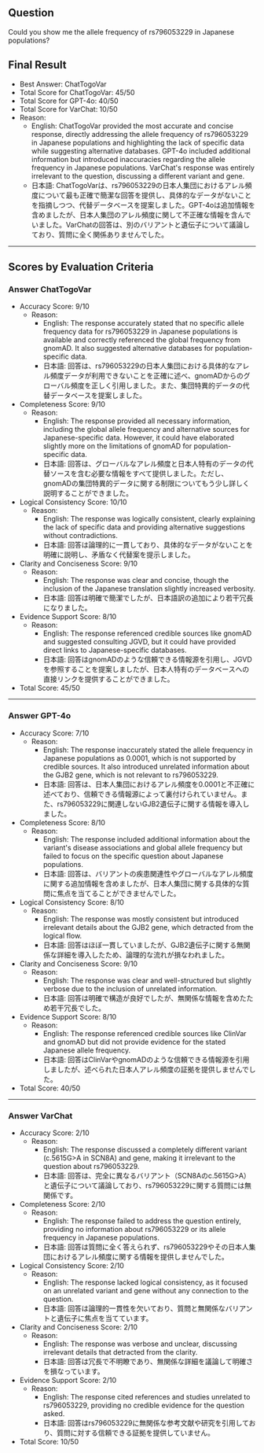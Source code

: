 ## Question

Could you show me the allele frequency of rs796053229 in Japanese populations?

## Final Result

- Best Answer: ChatTogoVar
- Total Score for ChatTogoVar: 45/50
- Total Score for GPT-4o: 40/50
- Total Score for VarChat: 10/50
- Reason:
  - English: ChatTogoVar provided the most accurate and concise response, directly addressing the allele frequency of rs796053229 in Japanese populations and highlighting the lack of specific data while suggesting alternative databases. GPT-4o included additional information but introduced inaccuracies regarding the allele frequency in Japanese populations. VarChat's response was entirely irrelevant to the question, discussing a different variant and gene.
  - 日本語: ChatTogoVarは、rs796053229の日本人集団におけるアレル頻度について最も正確で簡潔な回答を提供し、具体的なデータがないことを指摘しつつ、代替データベースを提案しました。GPT-4oは追加情報を含めましたが、日本人集団のアレル頻度に関して不正確な情報を含んでいました。VarChatの回答は、別のバリアントと遺伝子について議論しており、質問に全く関係ありませんでした。

---

## Scores by Evaluation Criteria

### Answer ChatTogoVar
- Accuracy Score: 9/10
  - Reason: 
    - English: The response accurately stated that no specific allele frequency data for rs796053229 in Japanese populations is available and correctly referenced the global frequency from gnomAD. It also suggested alternative databases for population-specific data.
    - 日本語: 回答は、rs796053229の日本人集団における具体的なアレル頻度データが利用できないことを正確に述べ、gnomADからのグローバル頻度を正しく引用しました。また、集団特異的データの代替データベースを提案しました。
- Completeness Score: 9/10
  - Reason: 
    - English: The response provided all necessary information, including the global allele frequency and alternative sources for Japanese-specific data. However, it could have elaborated slightly more on the limitations of gnomAD for population-specific data.
    - 日本語: 回答は、グローバルなアレル頻度と日本人特有のデータの代替ソースを含む必要な情報をすべて提供しました。ただし、gnomADの集団特異的データに関する制限についてもう少し詳しく説明することができました。
- Logical Consistency Score: 10/10
  - Reason: 
    - English: The response was logically consistent, clearly explaining the lack of specific data and providing alternative suggestions without contradictions.
    - 日本語: 回答は論理的に一貫しており、具体的なデータがないことを明確に説明し、矛盾なく代替案を提示しました。
- Clarity and Conciseness Score: 9/10
  - Reason: 
    - English: The response was clear and concise, though the inclusion of the Japanese translation slightly increased verbosity.
    - 日本語: 回答は明確で簡潔でしたが、日本語訳の追加により若干冗長になりました。
- Evidence Support Score: 8/10
  - Reason: 
    - English: The response referenced credible sources like gnomAD and suggested consulting JGVD, but it could have provided direct links to Japanese-specific databases.
    - 日本語: 回答はgnomADのような信頼できる情報源を引用し、JGVDを参照することを提案しましたが、日本人特有のデータベースへの直接リンクを提供することができました。
- Total Score: 45/50

---

### Answer GPT-4o
- Accuracy Score: 7/10
  - Reason: 
    - English: The response inaccurately stated the allele frequency in Japanese populations as 0.0001, which is not supported by credible sources. It also introduced unrelated information about the GJB2 gene, which is not relevant to rs796053229.
    - 日本語: 回答は、日本人集団におけるアレル頻度を0.0001と不正確に述べており、信頼できる情報源によって裏付けられていません。また、rs796053229に関連しないGJB2遺伝子に関する情報を導入しました。
- Completeness Score: 8/10
  - Reason: 
    - English: The response included additional information about the variant's disease associations and global allele frequency but failed to focus on the specific question about Japanese populations.
    - 日本語: 回答は、バリアントの疾患関連性やグローバルなアレル頻度に関する追加情報を含めましたが、日本人集団に関する具体的な質問に焦点を当てることができませんでした。
- Logical Consistency Score: 8/10
  - Reason: 
    - English: The response was mostly consistent but introduced irrelevant details about the GJB2 gene, which detracted from the logical flow.
    - 日本語: 回答はほぼ一貫していましたが、GJB2遺伝子に関する無関係な詳細を導入したため、論理的な流れが損なわれました。
- Clarity and Conciseness Score: 9/10
  - Reason: 
    - English: The response was clear and well-structured but slightly verbose due to the inclusion of unrelated information.
    - 日本語: 回答は明確で構造が良好でしたが、無関係な情報を含めたため若干冗長でした。
- Evidence Support Score: 8/10
  - Reason: 
    - English: The response referenced credible sources like ClinVar and gnomAD but did not provide evidence for the stated Japanese allele frequency.
    - 日本語: 回答はClinVarやgnomADのような信頼できる情報源を引用しましたが、述べられた日本人アレル頻度の証拠を提供しませんでした。
- Total Score: 40/50

---

### Answer VarChat
- Accuracy Score: 2/10
  - Reason: 
    - English: The response discussed a completely different variant (c.5615G>A in SCN8A) and gene, making it irrelevant to the question about rs796053229.
    - 日本語: 回答は、完全に異なるバリアント（SCN8Aのc.5615G>A）と遺伝子について議論しており、rs796053229に関する質問には無関係です。
- Completeness Score: 2/10
  - Reason: 
    - English: The response failed to address the question entirely, providing no information about rs796053229 or its allele frequency in Japanese populations.
    - 日本語: 回答は質問に全く答えられず、rs796053229やその日本人集団におけるアレル頻度に関する情報を提供しませんでした。
- Logical Consistency Score: 2/10
  - Reason: 
    - English: The response lacked logical consistency, as it focused on an unrelated variant and gene without any connection to the question.
    - 日本語: 回答は論理的一貫性を欠いており、質問と無関係なバリアントと遺伝子に焦点を当てています。
- Clarity and Conciseness Score: 2/10
  - Reason: 
    - English: The response was verbose and unclear, discussing irrelevant details that detracted from the clarity.
    - 日本語: 回答は冗長で不明瞭であり、無関係な詳細を議論して明確さを損なっています。
- Evidence Support Score: 2/10
  - Reason: 
    - English: The response cited references and studies unrelated to rs796053229, providing no credible evidence for the question asked.
    - 日本語: 回答はrs796053229に無関係な参考文献や研究を引用しており、質問に対する信頼できる証拠を提供していません。
- Total Score: 10/50